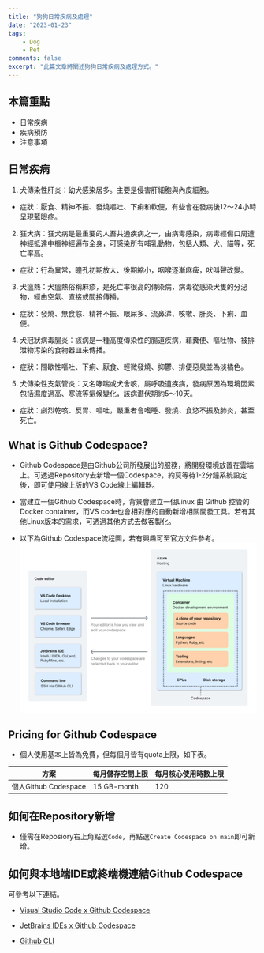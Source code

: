 ```yaml
---
title: "狗狗日常疾病及處理"
date: "2023-01-23"
tags:
    - Dog
    - Pet
comments: false
excerpt: "此篇文章將闡述狗狗日常疾病及處理方式。"
---
```


## 本篇重點
- 日常疾病
- 疾病預防
- 注意事項

## 日常疾病
1. 犬傳染性肝炎：幼犬感染居多。主要是侵害肝細胞與內皮細胞。
* 症狀：厭食、精神不振、發燒嘔吐、下痢和軟便，有些會在發病後12～24小時呈現藍眼症。

2. 狂犬病：狂犬病是最重要的人畜共通疾病之一，由病毒感染，病毒經傷口周遭神經抵達中樞神經遍布全身，可感染所有哺乳動物，包括人類、犬、貓等，死亡率高。
* 症狀：行為異常，瞳孔初期放大、後期縮小，咽喉逐漸麻痺，吠叫聲改變。

3. 犬瘟熱：犬瘟熱俗稱麻疹，是死亡率很高的傳染病，病毒從感染犬隻的分泌物，經由空氣、直接或間接傳播。
* 症狀：發燒、無食慾、精神不振、眼屎多、流鼻涕、咳嗽、肝炎、下痢、血便。

4. 犬冠狀病毒腸炎：該病是一種高度傳染性的腸道疾病，藉糞便、嘔吐物、被排泄物污染的食物器皿來傳播。
* 症狀：間歇性嘔吐、下痢、厭食、輕微發燒、抑鬱、排便惡臭並為淡橘色。

5. 犬傳染性支氣管炎：又名哮喘或犬舍咳，屬呼吸道疾病，發病原因為環境因素包括濕度過高、寒流等氣候變化，該病潛伏期約5～10天。
* 症狀：劇烈乾咳、反胃、嘔吐，嚴重者會嗜睡、發燒、食慾不振及肺炎，甚至死亡。




## What is Github Codespace?
- Github Codespace是由Github公司所發展出的服務，將開發環境放置在雲端上。可透過Repository去新增一個Codespace，約莫等待1-2分鐘系統設定後，即可使用線上版的VS Code線上編輯器。

- 當建立一個Github Codespace時，背景會建立一個Linux 由 Github 控管的 Docker container，而VS code也會相對應的自動新增相關開發工具。若有其他Linux版本的需求，可透過其他方式去做客製化。

- 以下為Github Codespace流程圖，若有興趣可至官方文件參考。
![alt](/assets/images/GithubCodespace/codespaces-diagram.png)

## Pricing for Github Codespace
- 個人使用基本上皆為免費，但每個月皆有quota上限，如下表。

| 方案                 | 每月儲存空間上限    | 每月核心使用時數上限 |
| ------------------ | ----------- | ---------- |
| 個人Github Codespace | 15 GB-month | 120        |


## 如何在Repository新增
- 僅需在Reposiory右上角點選`Code`，再點選`Create Codespace on main`即可新增。

## 如何與本地端IDE或終端機連結Github Codespace
可參考以下連結。
- [Visual Studio Code x Github Codespace](https://docs.github.com/en/codespaces/developing-in-codespaces/using-github-codespaces-in-visual-studio-code#prerequisites)

- [JetBrains IDEs x Github Codespace](https://docs.github.com/en/codespaces/developing-in-codespaces/using-github-codespaces-in-your-jetbrains-ide#prerequisites)

- [Github CLI](https://docs.github.com/en/codespaces/developing-in-codespaces/using-github-codespaces-with-github-cli#using-github-cli)
